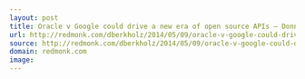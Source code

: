 ```yaml
---
layout: post
title: Oracle v Google could drive a new era of open source APIs – Donnie Berkholzs Story of Data
url: http://redmonk.com/dberkholz/2014/05/09/oracle-v-google-could-drive-a-new-era-of-open-source-apis/
source: http://redmonk.com/dberkholz/2014/05/09/oracle-v-google-could-drive-a-new-era-of-open-source-apis/
domain: redmonk.com
image: 
---
```


